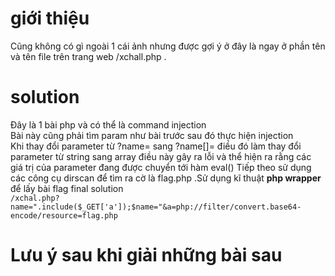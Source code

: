# giới thiệu
Cũng không có gì ngoài 1 cái ảnh nhưng được gợi ý ở đây là ngay ở phần tên và tên file trên trang web /xchall.php .
# solution
 Đây là 1 bài php và có thể là command injection  
Bài này cũng phải tìm param như bài trước sau đó thực hiện injection  
Khi thay đổi parameter từ ?name= sang ?name[]= điều đó làm thay đổi parameter từ string sang array điều này gây ra lỗi và thể hiện ra rằng các giá trị của parameter đang được chuyển tới hàm eval()
Tiếp theo sử dụng các công cụ dirscan để tìm ra cờ là flag.php .Sử dụng kĩ thuật **php wrapper** để lấy bài flag
final solution  
```/xchal.php?name=".include($_GET['a']);$name="&a=php://filter/convert.base64-encode/resource=flag.php```
# Lưu ý sau khi giải những bài sau
